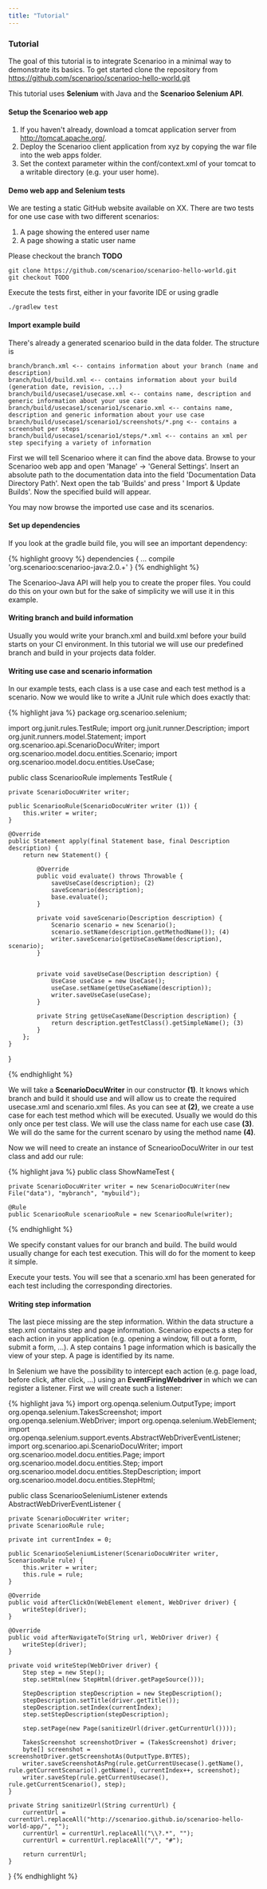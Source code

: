 ```yaml
---
title: "Tutorial"
---
```


### Tutorial
The goal of this tutorial is to integrate Scenarioo in a minimal way to demonstrate its basics. To get started clone the repository from https://github.com/scenarioo/scenarioo-hello-world.git

This tutorial uses **Selenium** with Java and the **Scenarioo Selenium API**.

#### Setup the Scenarioo web app
1. If you haven't already, download a tomcat application server from http://tomcat.apache.org/.
2. Deploy the Scenarioo client application from xyz by copying the war file into the web apps folder.
3. Set the context parameter within the conf/context.xml of your tomcat to a writable directory (e.g. your user home).


#### Demo web app and Selenium tests
We are testing a static GitHub website available on XX. There are two tests for one use case with two different scenarios:
1. A page showing the entered user name
2. A page showing a static user name

Please checkout the branch **TODO**

    git clone https://github.com/scenarioo/scenarioo-hello-world.git
    git checkout TODO

Execute the tests first, either in your favorite IDE or using gradle

    ./gradlew test


#### Import example build
There's already a generated scenarioo build in the data folder. The structure is

    branch/branch.xml <-- contains information about your branch (name and description)
    branch/build/build.xml <-- contains information about your build (generation date, revision, ...)
    branch/build/usecase1/usecase.xml <-- contains name, description and generic information about your use case
    branch/build/usecase1/scenario1/scenario.xml <-- contains name, description and generic information about your use case
    branch/build/usecase1/scenario1/screenshots/*.png <-- contains a screenshot per steps
    branch/build/usecase1/scenario1/steps/*.xml <-- contains an xml per step specifying a variety of information

First we will tell Scenarioo where it can find the above data. Browse to your Scenarioo web app and open 'Manage' -> 'General Settings'. Insert an absolute path to the documentation data into the field 'Documentation Data Directory Path'. Next open the tab 'Builds' and press ' Import & Update Builds'. Now the specified build will appear.

You may now browse the imported use case and its scenarios.

#### Set up dependencies
If you look at the gradle build file, you will see an important dependency:

{% highlight groovy %}
dependencies {
    ...
    compile 'org.scenarioo:scenarioo-java:2.0.+'
}
{% endhighlight %}

The Scenarioo-Java API will help you to create the proper files. You could do this on your own but for the sake of simplicity we will use it in this example.

#### Writing branch and build information
Usually you would write your branch.xml and build.xml before your build starts on your CI environment. In this tutorial we will use our predefined branch and build in your projects data folder.

#### Writing use case and scenario information
In our example tests, each class is a use case and each test method is a scenario. Now we would like to write a JUnit rule which does exactly that: 

{% highlight java %}
package org.scenarioo.selenium;

import org.junit.rules.TestRule;
import org.junit.runner.Description;
import org.junit.runners.model.Statement;
import org.scenarioo.api.ScenarioDocuWriter;
import org.scenarioo.model.docu.entities.Scenario;
import org.scenarioo.model.docu.entities.UseCase;

public class ScenariooRule implements TestRule {

	private ScenarioDocuWriter writer;
	
	public ScenariooRule(ScenarioDocuWriter writer (1)) {
		this.writer = writer;
	}
	
	@Override
	public Statement apply(final Statement base, final Description description) {
		return new Statement() {

			@Override
			public void evaluate() throws Throwable {
				saveUseCase(description); (2)
				saveScenario(description); 
				base.evaluate();
			}

			private void saveScenario(Description description) {
				Scenario scenario = new Scenario();
				scenario.setName(description.getMethodName()); (4)
				writer.saveScenario(getUseCaseName(description), scenario);
			}


			private void saveUseCase(Description description) {
				UseCase useCase = new UseCase();
				useCase.setName(getUseCaseName(description));
				writer.saveUseCase(useCase);
			}
			
			private String getUseCaseName(Description description) {
				return description.getTestClass().getSimpleName(); (3)
			}
		};
	}
}

{% endhighlight %}

We will take a **ScenarioDocuWriter** in our constructor **(1)**. It knows which branch and build it should use and will allow us to create the required usecase.xml and scenario.xml files. As you can see at **(2)**, we create a use case for each test method which will be executed. Usually we would do this only once per test class. We will use the class name for each use case **(3)**. We will do the same for the current scenaro by using the method name **(4)**.

Now we will need to create an instance of ScneariooDocuWriter in our test class and add our rule:

{% highlight java %}
public class ShowNameTest {
	
	private ScenarioDocuWriter writer = new ScenarioDocuWriter(new File("data"), "mybranch", "mybuild");
	
	@Rule
	public ScenariooRule scenariooRule = new ScenariooRule(writer);
{% endhighlight %}

We specify constant values for our branch and build. The build would usually change for each test execution. This will do for the moment to keep it simple.

Execute your tests. You will see that a scenario.xml has been generated for each test including the corresponding directories.


#### Writing step information
The last piece missing are the step information. Within the data structure a step.xml contains step and page information. Scenarioo expects a step for each action in your application (e.g. opening a window, fill out a form, submit a form, ...). A step contains 1 page information which is basically the view of your step. A page is identified by its name. 

In Selenium we have the possibility to intercept each action (e.g. page load, before click, after click, ...) using an **EventFiringWebdriver** in which we can register a listener. First we will create such a listener:

{% highlight java %}
import org.openqa.selenium.OutputType;
import org.openqa.selenium.TakesScreenshot;
import org.openqa.selenium.WebDriver;
import org.openqa.selenium.WebElement;
import org.openqa.selenium.support.events.AbstractWebDriverEventListener;
import org.scenarioo.api.ScenarioDocuWriter;
import org.scenarioo.model.docu.entities.Page;
import org.scenarioo.model.docu.entities.Step;
import org.scenarioo.model.docu.entities.StepDescription;
import org.scenarioo.model.docu.entities.StepHtml;

public class ScenariooSeleniumListener extends AbstractWebDriverEventListener {
	
	private ScenarioDocuWriter writer;
	private ScenariooRule rule;

	private int currentIndex = 0;
	
	public ScenariooSeleniumListener(ScenarioDocuWriter writer, ScenariooRule rule) {
		this.writer = writer;
		this.rule = rule;
	}

	@Override
	public void afterClickOn(WebElement element, WebDriver driver) {
		writeStep(driver);
	}
	
	@Override
	public void afterNavigateTo(String url, WebDriver driver) {
		writeStep(driver);
	}

	private void writeStep(WebDriver driver) {
		Step step = new Step();
		step.setHtml(new StepHtml(driver.getPageSource()));
		
		StepDescription stepDescription = new StepDescription();
		stepDescription.setTitle(driver.getTitle());
		stepDescription.setIndex(currentIndex);
		step.setStepDescription(stepDescription);
		
		step.setPage(new Page(sanitizeUrl(driver.getCurrentUrl())));

		TakesScreenshot screenshotDriver = (TakesScreenshot) driver;
		byte[] screenshot = screenshotDriver.getScreenshotAs(OutputType.BYTES);
		writer.saveScreenshotAsPng(rule.getCurrentUsecase().getName(), rule.getCurrentScenario().getName(), currentIndex++, screenshot);
		writer.saveStep(rule.getCurrentUsecase(), rule.getCurrentScenario(), step);
	}
	
	private String sanitizeUrl(String currentUrl) {
		currentUrl = currentUrl.replaceAll("http://scenarioo.github.io/scenarioo-hello-world-app/", "");
		currentUrl = currentUrl.replaceAll("\\?.*", "");
		currentUrl = currentUrl.replaceAll("/", "#");
		
		return currentUrl;
	}
}
{% endhighlight %}
